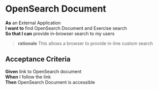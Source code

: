 <a name="OpenSearch_DiscoveryDoc"></a>

OpenSearch Document
===================

**As**	an External Application  
**I want to**	find OpenSearch Document and Exercise search  
**So that I can** provide in-browser search to my users   
		
> **rationale** This allows a browser to provide in-line custom search

Acceptance Criteria
-------------------

**Given**	link to OpenSearch document  
**When**	I follow the link  
**Then**  	OpenSearch Document is accessible  
